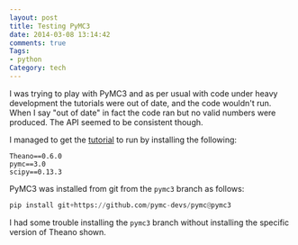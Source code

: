 ```yaml
---
layout: post
title: Testing PyMC3
date: 2014-03-08 13:14:42
comments: true
Tags:
- python
Category: tech
---
```


I was trying to play with PyMC3 and as per usual with code under heavy development the tutorials were out of date, and the code wouldn't run. When I say "out of date" in fact the code ran but no valid numbers were produced. The API seemed to be consistent though.

I managed to get the [tutorial](https://nbviewer.ipython.org/github/pymc-devs/pymc/blob/master/pymc/examples/tutorial.ipynb) to run by installing the following:

    Theano==0.6.0
    pymc==3.0
    scipy==0.13.3

PyMC3 was installed from git from the `pymc3` branch as follows:

``` python
pip install git+https://github.com/pymc-devs/pymc@pymc3
```

I had some trouble installing the `pymc3` branch without installing the specific version of Theano shown.
